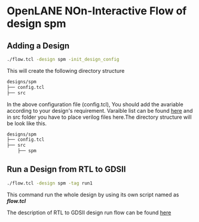 # OpenLANE NOn-Interactive Flow of design spm


## Adding a Design

```bash
./flow.tcl -design spm -init_design_config
```
This will create the following directory structure
```bash 
designs/spm
├── config.tcl
├── src

```
In the above configuration file (config.tcl), You should add the avariable according to your design's requirement. Varaible list can be found [here](https://openlane-docs.readthedocs.io/en/rtd-develop/configuration/README.html) and in src folder you have to place verilog files here.The directory structure will be look like this.
```bash 
designs/spm
├── config.tcl
├── src
    ├── spm

```
## Run a Design from RTL to GDSII

```bash
./flow.tcl -design spm -tag run1
```
This command run the whole design by using its own script named as ***flow.tcl***

The description of RTL to GDSII design run flow can be found [here](https://github.com/merledu/OpenLane_Workshop/blob/main/picorv32a/README.md)